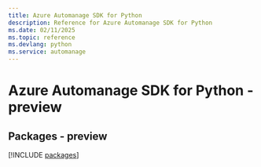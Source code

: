 ```yaml
---
title: Azure Automanage SDK for Python
description: Reference for Azure Automanage SDK for Python
ms.date: 02/11/2025
ms.topic: reference
ms.devlang: python
ms.service: automanage
---
```

# Azure Automanage SDK for Python - preview
## Packages - preview
[!INCLUDE [packages](automanage-index.md)]